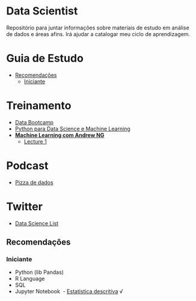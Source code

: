 # Data Scientist
Repositório para juntar informações sobre materiais de estudo em análise de dados e áreas afins. Irá ajudar a catalogar meu ciclo de aprendizagem.

# Guia de Estudo
<!-- toc -->
  * [Recomendações](#recomendacoes)
      * [Iniciante](#iniciante)

# Treinamento
- [Data Bootcamp](http://databootcamp.com.br/)
- [Python para Data Science e Machine Learning](https://www.udemy.com/python-para-data-science-e-machine-learning/learn/v4/content)
- <strong>[Machine Learning com Andrew NG](https://www.coursera.org/learn/machine-learning/home/welcome)</strong>
  - [Lecture 1](/coursera/machine_learning/Lecture1.pdf)

# Podcast
- [Pizza de dados](http://podcast.datascience.pizza/)

# Twitter
- [Data Science List](https://twitter.com/kenjiyamamoto/lists/data-science)

<h2 id="recomendacoes">Recomendações</h2>

<h3 id="iniciante">Iniciante</h3>

  - Python (lib Pandas)
  - R Language
  - SQL
  - Jupyter Notebook
  - [Estatistica descritiva](https://agro.ufg.br/up/396/o/Estat_descr.pdf) √
